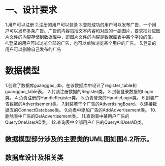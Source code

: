 # 一、设计要求

1.用户可以注册
2.注册的用户可以登录
3.登陆成功的用户可以发布广告，一个用户可以发布多条广告。广告的内容包括文本内容和对应的一副图片，要求把对应图片文件的内容存储到数据库中，即图片文件的内容是数据库表中某个字段的值。
4.登录的用户可以浏览全部的广告，也可以单独浏览某个用户的广告。
5.登录的用户可以删除自己发布的广告

# 数据模型

1.创建了数据库guanggao_db，在该数据库中设计了register_table和guanggao_table表。
2.封装注册数据的Register类。
3.封装登录数据的Login类。
4.负责注册的HandleRegister类。
5.负责登录的HandleLogin类。
6.封装广告数据的Advertisement类。
7.封装若干个广告的AdvertisingBoard。
8.连接数据库的ConnectDatabase类。
9.向表中添加广告的AddAdvertisement类。
10.删除表中广告的DelAdvertisement类。
11.查询表中某用户广告的QueryOneUserAD类。
12.查询表中全部用户广告的QueryAllUserAD类。

## 数据模型部分涉及的主要类的UML图如图4.2所示。

## 数据库设计及相关类
